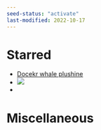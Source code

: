```yaml
---
seed-status: "activate"
last-modified: 2022-10-17
---
```


# Starred
- [Docekr whale plushine](https://stores.kotisdesign.com/docker/swag/whale-plushie/145266) 
- ![](https://kotis-kwf.s3.amazonaws.com/5/77/78/medium_57778-6ae33601e9d6b569b09ee5b678aff53f.png)
- 

# Miscellaneous
